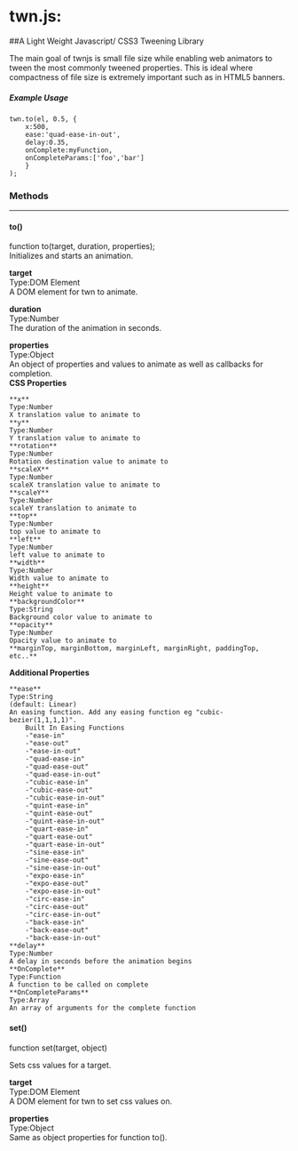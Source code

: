 # twn.js: 

##A Light Weight Javascript/ CSS3 Tweening Library

The main goal of twnjs is small file size while enabling web animators to tween the most commonly tweened properties. This is ideal where compactness of file size is extremely important such as in HTML5 banners.

##### Example Usage
```
twn.to(el, 0.5, {
	x:500, 
	ease:'quad-ease-in-out', 
	delay:0.35, 
	onComplete:myFunction, 
	onCompleteParams:['foo','bar'] 
	}
);

```
### Methods
------

#### **to()**

function to(target, duration, properties);  
Initializes and starts an animation.

**target**  
Type:DOM Element  
A DOM element for twn to animate.

**duration**  
Type:Number  
The duration of the animation in seconds.

**properties**  
Type:Object  
An object of properties and values to animate as well as callbacks for completion.  
**CSS Properties**  
	
    **x**  
    Type:Number  
    X translation value to animate to  
    **y**  
    Type:Number  
    Y translation value to animate to  
    **rotation**  
    Type:Number  
    Rotation destination value to animate to  
    **scaleX**  
    Type:Number  
    scaleX translation value to animate to  
    **scaleY**  
    Type:Number  
    scaleY translation to animate to  
    **top**  
    Type:Number  
    top value to animate to  
    **left**  
    Type:Number  
    left value to animate to  
    **width**  
    Type:Number  
    Width value to animate to  
    **height**  
    Height value to animate to  
    **backgroundColor**  
    Type:String  
    Background color value to animate to  
    **opacity**  
    Type:Number  
    Opacity value to animate to  
    **marginTop, marginBottom, marginLeft, marginRight, paddingTop, etc..**
    
**Additional Properties**  

	**ease**  
	Type:String  
	(default: Linear)  
	An easing function. Add any easing function eg "cubic-bezier(1,1,1,1)".  
		Built In Easing Functions  
		-"ease-in"  
        -"ease-out"  
        -"ease-in-out"  
		-"quad-ease-in"  
		-"quad-ease-out"  
		-"quad-ease-in-out"  
		-"cubic-ease-in"  
		-"cubic-ease-out"  
		-"cubic-ease-in-out"  
		-"quint-ease-in"  
		-"quint-ease-out"  
		-"quint-ease-in-out"  
		-"quart-ease-in"  
		-"quart-ease-out"  
		-"quart-ease-in-out"  
		-"sine-ease-in"  
		-"sine-ease-out"  
		-"sine-ease-in-out"  
		-"expo-ease-in"  
		-"expo-ease-out"  
		-"expo-ease-in-out"  
		-"circ-ease-in"  
        -"circ-ease-out"  
        -"circ-ease-in-out"  
        -"back-ease-in"  
        -"back-ease-out"  
        -"back-ease-in-out"  
    **delay**  
    Type:Number  
    A delay in seconds before the animation begins  
	**OnComplete**  
	Type:Function  
	A function to be called on complete  
	**OnCompleteParams**  
	Type:Array  
	An array of arguments for the complete function  


#### **set()**

function set(target, object)

Sets css values for a target.
  
**target**   
Type:DOM Element  
A DOM element for twn to set css values on.

**properties**  
Type:Object  
Same as object properties for function to().  
    
    


